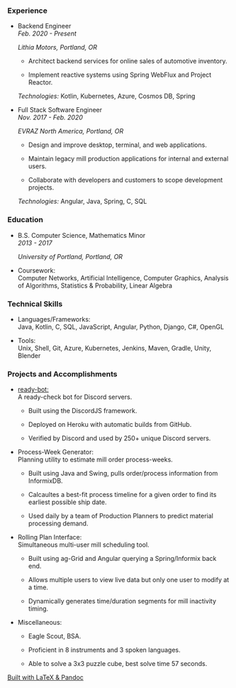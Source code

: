 ### Experience

  - Backend Engineer  
    *Feb. 2020 - Present*
    
    *Lithia Motors, Portland, OR*
    
      - Architect backend services for online sales of automotive
        inventory.
    
      - Implement reactive systems using Spring WebFlux and Project
        Reactor.
    
    *Technologies:* Kotlin, Kubernetes, Azure, Cosmos DB, Spring

  - Full Stack Software Engineer  
    *Nov. 2017 - Feb. 2020*
    
    *EVRAZ North America, Portland, OR*
    
      - Design and improve desktop, terminal, and web applications.
    
      - Maintain legacy mill production applications for internal and
        external users.
    
      - Collaborate with developers and customers to scope development
        projects.
    
    *Technologies:* Angular, Java, Spring, C, SQL

### Education

  - B.S. Computer Science, Mathematics Minor  
    *2013 - 2017*
    
    *University of Portland, Portland, OR*

  - Coursework:  
    Computer Networks, Artificial Intelligence, Computer Graphics,
    Analysis of Algorithms, Statistics & Probability, Linear Algebra

### Technical Skills

  - Languages/Frameworks:  
    Java, Kotlin, C, SQL, JavaScript, Angular, Python, Django, C\#,
    OpenGL

  - Tools:  
    Unix, Shell, Git, Azure, Kubernetes, Jenkins, Maven, Gradle, Unity,
    Blender

### Projects and Accomplishments

  - [ready-bot:](https://www.github.com/BurnsCommaLucas/ready-bot)  
    A ready-check bot for Discord servers.
    
      - Built using the DiscordJS framework.
    
      - Deployed on Heroku with automatic builds from GitHub.
    
      - Verified by Discord and used by 250+ unique Discord servers.

  - Process-Week Generator:  
    Planning utility to estimate mill order process-weeks.
    
      - Built using Java and Swing, pulls order/process information from
        InformixDB.
    
      - Calcaultes a best-fit process timeline for a given order to find
        its earliest possible ship date.
    
      - Used daily by a team of Production Planners to predict material
        processing demand.

  - Rolling Plan Interface:  
    Simultaneous multi-user mill scheduling tool.
    
      - Built using ag-Grid and Angular querying a Spring/Informix back
        end.
    
      - Allows multiple users to view live data but only one user to
        modify at a time.
    
      - Dynamically generates time/duration segments for mill inactivity
        timing.

  - Miscellaneous:
    
      - Eagle Scout, BSA.
    
      - Proficient in 8 instruments and 3 spoken languages.
    
      - Able to solve a 3x3 puzzle cube, best solve time 57 seconds.

[Built with LaTeX &
Pandoc](https://www.github.com/BurnsCommaLucas/Resume)

